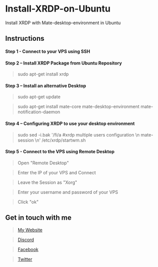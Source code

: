 # Install-XRDP-on-Ubuntu
 Install XRDP with Mate-desktop-environment in Ubuntu

## Instructions

#### Step 1 - Connect to your VPS using SSH

#### Step 2 – Install XRDP Package from Ubuntu Repository

>sudo apt-get install xrdp

#### Step 3 – Install an alternative Desktop 

>sudo apt-get update

>sudo apt-get install mate-core mate-desktop-environment mate-notification-daemon

#### Step 4 – Configuring XRDP to use your desktop environment

>sudo sed -i.bak '/fi/a #xrdp multiple users configuration \n mate-session \n' /etc/xrdp/startwm.sh

#### Step 5 - Connect to the VPS using Remote Desktop

>Open "Remote Desktop"

>Enter the IP of your VPS and Connect

> Leave the Session as "Xorg"

>Enter your username and password of your VPS

>Click "ok"

 ## Get in touch with me
>[My Website](https://sasandara.studio)

>[Discord](https://discord.gg/G3gxzRFGQ2)

>[Facebook](https://www.facebook.com/sasandaradev)

>[Twitter](https://twitter.com/SasandaraDilmin)